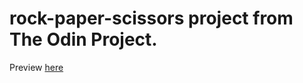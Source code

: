 # rock-paper-scissors project from The Odin Project.

Preview [here](https://mannyoii.github.io/rock-paper-scissors/)
